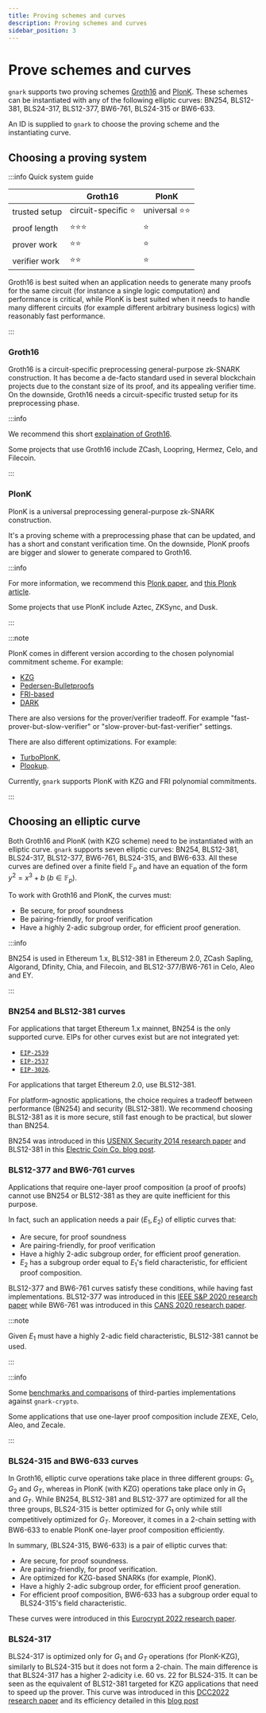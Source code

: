 ```yaml
---
title: Proving schemes and curves
description: Proving schemes and curves
sidebar_position: 3
---
```


# Prove schemes and curves

`gnark` supports two proving schemes [Groth16](https://eprint.iacr.org/2016/260.pdf) and [PlonK](https://eprint.iacr.org/2019/953.pdf). These schemes can be instantiated with any of the following elliptic curves: BN254, BLS12-381, BLS24-317, BLS12-377, BW6-761, BLS24-315 or BW6-633.

An ID is supplied to `gnark` to choose the proving scheme and the instantiating curve.

## Choosing a proving system

:::info Quick system guide

|                   | Groth16                 | PlonK                  |
| ----------------- | ----------------------- | ---------------------- |
| trusted setup     | circuit-specific :star: | universal :star::star: |
| proof length      | :star::star::star:      | :star:                 |
| prover work       | :star::star:            | :star:                 |
| verifier work     | :star::star:            | :star:                 |

Groth16 is best suited when an application needs to generate many proofs for the same circuit (for instance a single logic computation) and performance is critical, while PlonK is best suited when it needs to handle many different circuits (for example different arbitrary business logics) with reasonably fast performance.

:::

### Groth16

Groth16 is a circuit-specific preprocessing general-purpose zk-SNARK construction. It has become a de-facto standard used in several blockchain projects due to the constant size of its proof, and its appealing verifier time. On the downside, Groth16 needs a circuit-specific trusted setup for its preprocessing phase.

:::info

We recommend this short [explaination of Groth16](http://www.zeroknowledgeblog.com/index.php/groth16).

Some projects that use Groth16 include ZCash, Loopring, Hermez, Celo, and Filecoin.

:::

### PlonK

PlonK is a universal preprocessing general-purpose zk-SNARK construction.

It's a proving scheme with a preprocessing phase that can be updated, and has a short and constant verification time. On the downside, PlonK proofs are bigger and slower to generate compared to Groth16.

:::info

For more information, we recommend this [Plonk paper](https://eprint.iacr.org/2019/953.pdf), and [this Plonk article](https://hackmd.io/@zkteam/plonk).

Some projects that use PlonK include Aztec, ZKSync, and Dusk.

:::

:::note

PlonK comes in different version according to the chosen polynomial commitment scheme. For example:

- [KZG](https://www.iacr.org/archive/asiacrypt2010/6477178/6477178.pdf)
- [Pedersen-Bulletproofs](http://web.stanford.edu/~buenz/pubs/bulletproofs.pdf)
- [FRI-based](https://eprint.iacr.org/2019/1020.pdf)
- [DARK](https://eprint.iacr.org/2019/1229.pdf)

There are also versions for the prover/verifier tradeoff. For example "fast-prover-but-slow-verifier" or "slow-prover-but-fast-verifier" settings.

There are also different optimizations. For example:

- [TurboPlonK](https://docs.zkproof.org/pages/standards/accepted-workshop3/proposal-turbo_plonk.pdf),
- [Plookup](https://eprint.iacr.org/2020/315.pdf).

Currently, `gnark` supports PlonK with KZG and FRI polynomial commitments.

:::

## Choosing an elliptic curve

Both Groth16 and PlonK (with KZG scheme) need to be instantiated with an elliptic curve. `gnark` supports seven elliptic curves: BN254, BLS12-381, BLS24-317, BLS12-377, BW6-761, BLS24-315, and BW6-633. All these curves are defined over a finite field $\mathbb{F}_p$ and have an equation of the form $y^2=x^3+b$ ($b\in \mathbb{F}_p$).

To work with Groth16 and PlonK, the curves must:

- Be secure, for proof soundness
- Be pairing-friendly, for proof verification
- Have a highly 2-adic subgroup order, for efficient proof generation.

:::info

BN254 is used in Ethereum 1.x, BLS12-381 in Ethereum 2.0, ZCash Sapling, Algorand, Dfinity, Chia, and Filecoin, and BLS12-377/BW6-761 in Celo, Aleo and EY.

:::

### BN254 and BLS12-381 curves

For applications that target Ethereum 1.x mainnet, BN254 is the only supported curve. EIPs for other curves exist but are not integrated yet:

- [`EIP-2539`](https://eips.ethereum.org/EIPS/eip-2539)
- [`EIP-2537`](https://eips.ethereum.org/EIPS/eip-2537)
- [`EIP-3026`](https://eips.ethereum.org/EIPS/eip-3026).

For applications that target Ethereum 2.0, use BLS12-381.

For platform-agnostic applications, the choice requires a tradeoff between performance (BN254) and security (BLS12-381). We recommend choosing BLS12-381 as it is more secure, still fast enough to be practical, but slower than BN254.

BN254 was introduced in this [USENIX Security 2014 research paper](https://eprint.iacr.org/2013/879) and BLS12-381 in this [Electric Coin Co. blog post](https://electriccoin.co/blog/new-snark-curve/).

### BLS12-377 and BW6-761 curves

Applications that require one-layer proof composition (a proof of proofs) cannot use BN254 or BLS12-381 as they are quite inefficient for this purpose.

In fact, such an application needs a pair ($E_1, E_2$) of elliptic curves that:

- Are secure, for proof soundness
- Are pairing-friendly, for proof verification
- Have a highly 2-adic subgroup order, for efficient proof generation.
- $E_2$ has a subgroup order equal to $E_1$'s field characteristic, for efficient proof composition.

BLS12-377 and BW6-761 curves satisfy these conditions, while having fast implementations. BLS12-377 was introduced in this [IEEE S&P 2020 research paper](https://eprint.iacr.org/2018/962) while BW6-761 was introduced in this [CANS 2020 research paper](https://eprint.iacr.org/2020/351).

:::note

Given $E_1$ must have a highly 2-adic field characteristic, BLS12-381 cannot be used.

:::

:::info

Some [benchmarks and comparisons](https://hackmd.io/@zkteam/eccbench) of third-parties implementations against `gnark-crypto`.

Some applications that use one-layer proof composition include ZEXE, Celo, Aleo, and Zecale.

:::

### BLS24-315 and BW6-633 curves

In Groth16, elliptic curve operations take place in three different groups: $G_1$, $G_2$ and $G_T$, whereas in PlonK (with KZG) operations take place only in $G_1$ and $G_T$. While BN254, BLS12-381 and BLS12-377 are optimized for all the three groups, BLS24-315 is better optimized for $G_1$ only while still competitively optimized for $G_T$. Moreover, it comes in a 2-chain setting with BW6-633 to enable PlonK one-layer proof composition efficiently.

In summary, (BLS24-315, BW6-633) is a pair of elliptic curves that:

- Are secure, for proof soundness.
- Are pairing-friendly, for proof verification.
- Are optimized for KZG-based SNARKs (for example, PlonK).
- Have a highly 2-adic subgroup order, for efficient proof generation.
- For efficient proof composition, BW6-633 has a subgroup order equal to BLS24-315's field characteristic.

These curves were introduced in this [Eurocrypt 2022 research paper](https://eprint.iacr.org/2021/1359).

### BLS24-317
BLS24-317 is optimized only for $G_1$ and $G_T$ operations (for PlonK-KZG), similarly to BLS24-315 but it does not form a 2-chain. The main difference is that BLS24-317 has a higher 2-adicity i.e. 60 vs. 22 for BLS24-315. It can be seen as the equivalent of BLS12-381 targeted for KZG applications that need to speed up the prover. This curve was introduced in this [DCC2022 research paper](https://eprint.iacr.org/2022/586) and its efficiency detailed in this [blog post](https://hackmd.io/@gnark/kzg-bls24)
